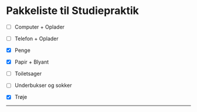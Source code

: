 # Pakkeliste til Studiepraktik
- [ ] Computer + Oplader
- [ ] Telefon + Oplader
- [x] Penge
- [x] Papir + Blyant
- [ ] Toiletsager
- [ ] Underbukser og sokker
- [x] Trøje


---










